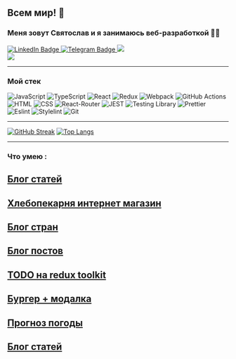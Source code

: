 ## Всем мир! 👋
### Меня зовут Святослав и я занимаюсь веб-разработкой 👨‍💻
<div id="badges">
  <a href="your-linkedin-URL">
    <img src="https://img.shields.io/badge/LinkedIn-blue?style=for-the-badge&logo=linkedin&logoColor=white" alt="LinkedIn Badge"/>
  </a>
  <a href="https://t.me/xkochevnikx">
      <img src="https://img.shields.io/badge/Telegram-blue?style=for-the-badge&logo=telegram&logoColor=white" alt="Telegram Badge"/>
  </a>
  <a href="https://github.com/xkochevnikx">
   <img src="https://img.shields.io/badge/GitHub-100000?style=for-the-badge&logo=github&logoColor=white"/>
  </a>
  </br>
    <img src="https://www.codewars.com/users/xkochevnikx/badges/micro"/>
</div>

---
### Мой стек 
![JavaScript](https://img.shields.io/badge/JavaScript-323330?style=for-the-badge&logo=javascript&logoColor=F7DF1E)
![TypeScript](https://img.shields.io/badge/TypeSctipt-316192?style=for-the-badge&logo=typescript&logoColor=white)
![React](https://img.shields.io/badge/react-%2320232a.svg?style=for-the-badge&logo=react&logoColor=%2361DAFB)
![Redux](https://img.shields.io/badge/redux-%23593d88.svg?style=for-the-badge&logo=redux&logoColor=white)
![Webpack](https://img.shields.io/badge/webpack-%238DD6F9.svg?style=for-the-badge&logo=webpack&logoColor=black)
![GitHub Actions](https://img.shields.io/badge/github%20actions-%232671E5.svg?style=for-the-badge&logo=githubactions&logoColor=white)
![HTML](https://img.shields.io/badge/HTML5-E34F26?style=for-the-badge&logo=html5&logoColor=white)
![CSS](https://img.shields.io/badge/CSS3-1572B6?style=for-the-badge&logo=css3&logoColor=white)
![React-Router](https://img.shields.io/badge/React_Router-CA4245?style=for-the-badge&logo=react-router&logoColor=white)
![JEST](https://img.shields.io/badge/Jest-323330?style=for-the-badge&logo=Jest&logoColor=white)
![Testing Library](https://img.shields.io/badge/testing%20library-323330?style=for-the-badge&logo=testing-library&logoColor=red)
![Prettier](https://img.shields.io/badge/prettier-1A2C34?style=for-the-badge&logo=prettier&logoColor=F7BA3E)
![Eslint](https://img.shields.io/badge/eslint-3A33D1?style=for-the-badge&logo=eslint&logoColor=white)
![Stylelint](https://img.shields.io/badge/stylelint-000?style=for-the-badge&logo=stylelint&logoColor=white)
![Git](https://img.shields.io/badge/GIT-E44C30?style=for-the-badge&logo=git&logoColor=white)

---
[![GitHub Streak](http://github-readme-streak-stats.herokuapp.com?user=xkochevnikx&theme=dark&hide_border=true&locale=ru&date_format=j%20M%5B%20Y%5D&card_width=200)](https://git.io/streak-stats)  [![Top Langs](https://github-readme-stats.vercel.app/api/top-langs/?username=xkochevnikx&layout=compact&theme=vision-friendly-dark)](https://github.com/anuraghazra/github-readme-stats)

---

### Что умею : 
[Блог статей](https://github.com/xkochevnikx/production_project)
---
[Хлебопекарня интернет магазин](https://github.com/xkochevnikx/bakery_react)
---
[Блог стран](https://github.com/xkochevnikx/countries_api)
---
[Блог постов](https://github.com/xkochevnikx/homework_react)
---
[TODO на redux toolkit](https://github.com/xkochevnikx/severstalTodoTest)
---
[Бургер + модалка](https://github.com/xkochevnikx/component_burger_menu-modal_window)
---
[Прогноз погоды](https://github.com/xkochevnikx/weatherForecast)
---
[Блог статей](https://github.com/xkochevnikx/production_project)
---




